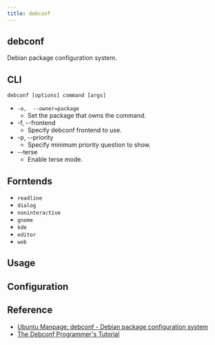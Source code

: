 ```yaml
---
title: debconf
---
```


## debconf
Debian package configuration system.

## CLI

```
debconf [options] command [args]
```

* `-o,  --owner=package`
    * Set the package that owns the command.
* -f,  --frontend
    * Specify debconf frontend to use.
* -p,  --priority
    * Specify minimum priority question to show.
* --terse
    * Enable terse mode.

## Forntends
- `readline`
- `dialog`
- `noninteractive`
- `gnome`
- `kde`
- `editor`
- `web`


## Usage

## Configuration

## Reference
- [Ubuntu Manpage: debconf \- Debian package configuration system](http://manpages.ubuntu.com/manpages/xenial/man7/debconf.7.html)
- [The Debconf Programmer's Tutorial](http://www.fifi.org/doc/debconf-doc/tutorial.html)
